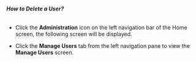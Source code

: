 ###### **How to Delete a User?**

- Click the **Administration** icon on the left navigation bar of the Home screen, the following screen will be displayed.

    <!-- TODO: Fix broken image link below. Original path: images/image-P4N50O9D-png.png -->
    <!-- ![](images/image-P4N50O9D-png.png) -->

- Click the **Manage Users** tab from the left navigation pane to view the **Manage Users** screen. 
